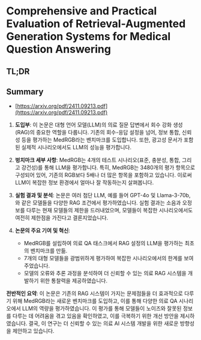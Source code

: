 # Comprehensive and Practical Evaluation of Retrieval-Augmented Generation Systems for Medical Question Answering
## TL;DR
## Summary
- [https://arxiv.org/pdf/2411.09213.pdf](https://arxiv.org/pdf/2411.09213.pdf)

1. **도입부**:
   이 논문은 대형 언어 모델(LLM)의 의료 질문 답변에서 회수 강화 생성(RAG)의 중요한 역할을 다룹니다. 기존의 회수-응답 설정을 넘어, 정보 통합, 신뢰성 등을 평가하는 MedRGB라는 벤치마크를 도입합니다. 또한, 광고성 문서가 포함된 실제적 시나리오에서도 LLM의 성능을 평가합니다.

2. **벙치마크 세부 사항**:
   MedRGB는 4개의 테스트 시나리오(표준, 충분성, 통합, 그리고 강건성)를 통해 LLM을 평가합니다. 특히, MedRGB는 3480개의 평가 항목으로 구성되어 있어, 기존의 RGB보다 5배나 더 많은 항목을 포함하고 있습니다. 이로써 LLM이 복잡한 정보 환경에서 얼마나 잘 작동하는지 살펴봅니다.

3. **실험 결과 및 분석**:
   논문은 여러 첨단 LLM, 예를 들어 GPT-4o 및 Llama-3-70b,와 같은 모델들을 다양한 RAG 조건에서 평가하였습니다. 실험 결과는 소음과 오정보를 다루는 현재 모델들의 제한을 드러내었으며, 모델들이 복잡한 시나리오에서도 여전히 제한점을 가진다고 결론지었습니다.

4. **논문의 주요 기여 및 혁신**:
   - MedRGB를 설립하여 의료 QA 태스크에서 RAG 설정의 LLM을 평가하는 최초의 벤치마크를 만듦.
   - 7개의 대형 모델들을 광범위하게 평가하여 복잡한 시나리오에서의 한계를 보여주었습니다.
   - 모델의 오류와 추론 과정을 분석하여 더 신뢰할 수 있는 의료 RAG 시스템을 개발하기 위한 통찰력을 제공하였습니다.

**전반적인 요약**:
이 논문은 기존의 RAG 시스템이 가지는 문제점들을 더 효과적으로 다루기 위해 MedRGB라는 새로운 벤치마크를 도입하고, 이를 통해 다양한 의료 QA 시나리오에서 LLM의 역량을 평가하였습니다. 이 평가를 통해 모델들이 노이즈와 잘못된 정보를 다루는 데 어려움을 겪고 있음을 확인하였고, 이를 극복하기 위한 개선 방안을 제시하였습니다. 결국, 이 연구는 더 신뢰할 수 있는 의료 AI 시스템 개발을 위한 새로운 방향성을 제안하고 있습니다. 